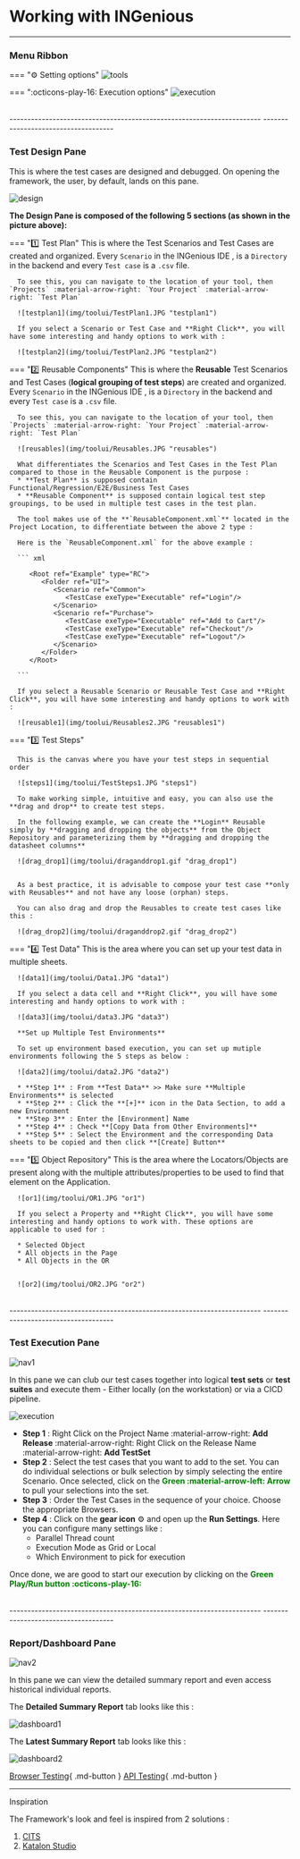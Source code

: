 # **Working with INGenious**  
-----------------------------------


### **Menu Ribbon**


=== ":gear: Setting options"
     ![tools](img/toolui/01.png "tools")
  

=== ":octicons-play-16: Execution options"
      ![execution](img/toolui/2.JPG "execution")     

 <br>
----------------------------------------------------------------------
------------------------------------ 
 </br>
 

### **Test Design Pane**

 This is where the test cases are designed and debugged. On opening the framework, the user, by default, lands on this pane.

 ![design](img/toolui/design.png "design")

 **The Design Pane is composed of the following 5 sections (as shown in the picture above):**


=== ":one: Test Plan"
      This is where the Test Scenarios and Test Cases are created and organized.
      Every `Scenario` in the INGenious IDE , is a `Directory` in the backend and every `Test case` is a `.csv` file.

      To see this, you can navigate to the location of your tool, then `Projects` :material-arrow-right: `Your Project` :material-arrow-right: `Test Plan`

      ![testplan1](img/toolui/TestPlan1.JPG "testplan1")

      If you select a Scenario or Test Case and **Right Click**, you will have some interesting and handy options to work with :

      ![testplan2](img/toolui/TestPlan2.JPG "testplan2")
  

=== ":two: Reusable Components"
       This is where the **Reusable** Test Scenarios and Test Cases (**logical grouping of test steps**) are created and organized. Every `Scenario` in the INGenious IDE , is a `Directory` in the backend and every `Test case` is a `.csv` file.

      To see this, you can navigate to the location of your tool, then `Projects` :material-arrow-right: `Your Project` :material-arrow-right: `Test Plan`

      ![reusables](img/toolui/Reusables.JPG "reusables")

      What differentiates the Scenarios and Test Cases in the Test Plan compared to those in the Reusable Component is the purpose :
      * **Test Plan** is supposed contain Functional/Regression/E2E/Business Test Cases
      * **Reusable Component** is supposed contain logical test step groupings, to be used in multiple test cases in the test plan.

      The tool makes use of the **`ReusableComponent.xml`** located in the Project Location, to differentiate between the above 2 type :

      Here is the `ReusableComponent.xml` for the above example :

      ``` xml

         <Root ref="Example" type="RC">
            <Folder ref="UI">
               <Scenario ref="Common">
                  <TestCase exeType="Executable" ref="Login"/>
               </Scenario>
               <Scenario ref="Purchase">
                  <TestCase exeType="Executable" ref="Add to Cart"/>
                  <TestCase exeType="Executable" ref="Checkout"/>
                  <TestCase exeType="Executable" ref="Logout"/>
               </Scenario>
            </Folder>
         </Root>

      ```

      If you select a Reusable Scenario or Reusable Test Case and **Right Click**, you will have some interesting and handy options to work with :

      ![reusable1](img/toolui/Reusables2.JPG "reusables1")

=== ":three: Test Steps"

      This is the canvas where you have your test steps in sequential order

      ![steps1](img/toolui/TestSteps1.JPG "steps1")

      To make working simple, intuitive and easy, you can also use the **drag and drop** to create test steps.

      In the following example, we can create the **Login** Reusable simply by **dragging and dropping the objects** from the Object Repository and parameterizing them by **dragging and dropping the datasheet columns**

      ![drag_drop1](img/toolui/draganddrop1.gif "drag_drop1")
     

      As a best practice, it is advisable to compose your test case **only with Reusables** and not have any loose (orphan) steps.

      You can also drag and drop the Reusables to create test cases like this :

      ![drag_drop2](img/toolui/draganddrop2.gif "drag_drop2")
      
  

=== ":four: Test Data"
      This is the area where you can set up your test data in multiple sheets.

      ![data1](img/toolui/Data1.JPG "data1")

      If you select a data cell and **Right Click**, you will have some interesting and handy options to work with :

      ![data3](img/toolui/data3.JPG "data3")

      **Set up Multiple Test Environments**

      To set up environment based execution, you can set up mutiple environments following the 5 steps as below :

      ![data2](img/toolui/data2.JPG "data2")

      * **Step 1** : From **Test Data** >> Make sure **Multiple Environments** is selected
      * **Step 2** : Click the **[+]** icon in the Data Section, to add a new Environment
      * **Step 3** : Enter the [Environment] Name
      * **Step 4** : Check **[Copy Data from Other Environments]**
      * **Step 5** : Select the Environment and the corresponding Data sheets to be copied and then click **[Create] Button**

=== ":five: Object Repository"
      This is the area where the Locators/Objects are present along with the multiple attributes/properties to be used to find that element on the Application.

      ![or1](img/toolui/OR1.JPG "or1")
      
      If you select a Property and **Right Click**, you will have some interesting and handy options to work with. These options are applicable to used for :

      * Selected Object
      * All objects in the Page
      * All Objects in the OR 


      ![or2](img/toolui/OR2.JPG "or2")

 


 <br>
----------------------------------------------------------------------
------------------------------------ 
 </br>

### **Test Execution Pane**

 ![nav1](img/toolui/NavigateToExecute.png "nav1")

In this pane we can club our test cases together into logical **test sets** or **test suites** and execute them - Either locally (on the workstation) or via a CICD pipeline.

 ![execution](img/toolui/execution.JPG "execution")

 * **Step 1** : Right Click on the Project Name :material-arrow-right: **Add Release** :material-arrow-right: Right Click on the Release Name :material-arrow-right: **Add TestSet**
 * **Step 2** : Select the test cases that you want to add to the set. You can do individual selections or bulk selection by simply selecting the entire Scenario. Once selected, click on the <span style="color:Green">**Green :material-arrow-left: Arrow**</span> to pull your selections into the set.
 * **Step 3** : Order the Test Cases in the sequence of your choice. Choose the appropriate Browsers.
 * **Step 4** : Click on the **gear icon** :gear: and open up the **Run Settings**. Here you can configure many settings like :
    * Parallel Thread count
    * Execution Mode as Grid or Local
    * Which Environment to pick for execution

Once done, we are good to start our execution by clicking on the <span style="color:Green">**Green Play/Run button :octicons-play-16:**</span>

 <br>
----------------------------------------------------------------------
------------------------------------ 
 </br>

### **Report/Dashboard Pane**

 ![nav2](img/toolui/NavigateToDashboard.png "nav2")

In this pane we can view the detailed summary report and even access historical individual reports.

The **Detailed Summary Report** tab looks like this :

![dashboard1](img/toolui/Dashboard1.JPG "dashboard1")


The **Latest Summary Report** tab looks like this :

![dashboard2](img/toolui/Dashboard2.JPG "dashboard2")

[Browser Testing](browsertesting/index.md){ .md-button } [API Testing](api.md){ .md-button }


------

Inspiration

The Framework's look and feel is inspired from 2 solutions :
1. [CITS](https://github.com/CognizantQAHub/Cognizant-Intelligent-Test-Scripter)
2. [Katalon Studio](https://katalon.com/katalon-studio)